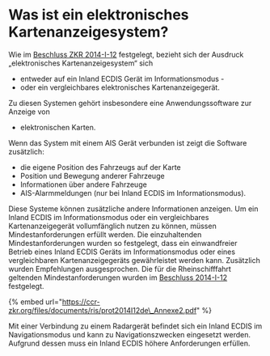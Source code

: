 # Was ist ein elektronisches Kartenanzeigesystem?

Wie im [Beschluss ZKR 2014-I-12](https://ccr-zkr.org/files/documents/ris/prot2014I12de_Annexe2.pdf) festgelegt, bezieht sich der Ausdruck „elektronisches Kartenanzeigesystem“ sich 

* entweder auf ein Inland ECDIS Gerät im Informationsmodus - 
* oder ein vergleichbares elektronisches Kartenanzeigegerät.

Zu diesen Systemen gehört insbesondere eine Anwendungssoftware zur Anzeige von

* elektronischen Karten.

Wenn das System mit einem AIS Gerät verbunden ist zeigt die Software zusätzlich:

* die eigene Position des Fahrzeugs auf der Karte
* Position und Bewegung anderer Fahrzeuge
* Informationen über andere Fahrzeuge
* AIS-Alarmmeldungen \(nur bei Inland ECDIS im Informationsmodus\).

Diese Systeme können zusätzliche andere Informationen anzeigen. Um ein Inland ECDIS im Informationsmodus oder ein vergleichbares Kartenanzeigegerät vollumfänglich nutzen zu können, müssen Mindestanforderungen erfüllt werden. Die einzuhaltenden Mindestanforderungen wurden so festgelegt, dass ein einwandfreier Betrieb eines Inland ECDIS Geräts im Informationsmodus oder eines vergleichbaren Kartenanzeigegeräts gewährleistet werden kann. Zusätzlich wurden Empfehlungen ausgesprochen. Die für die Rheinschifffahrt geltenden Mindestanforderungen wurden im [Beschluss 2014-I-12](https://ccr-zkr.org/files/documents/ris/prot2014I12de_Annexe2.pdf) festgelegt.

{% embed url="https://ccr-zkr.org/files/documents/ris/prot2014I12de\_Annexe2.pdf" %}

Mit einer Verbindung zu einem Radargerät befindet sich ein Inland ECDIS im Navigationsmodus und kann zu Navigationszwecken eingesetzt werden. Aufgrund dessen muss ein Inland ECDIS höhere Anforderungen erfüllen.

